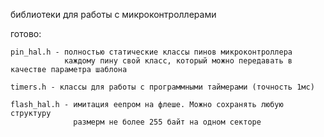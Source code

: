 библиотеки для работы с микроконтроллерами

готово:

    pin_hal.h - полностью статические классы пинов микроконтроллера
                каждому пину свой класс, который можно передавать в качестве параметра шаблона

    timers.h - классы для работы с программными таймерами (точность 1мс)

    flash_hal.h - имитация еепром на флеше. Можно сохранять любую структуру
                  размерм не более 255 байт на одном секторе